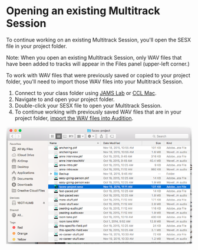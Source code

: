 # Opening an existing Multitrack Session

To continue working on an existing Multitrack Session, you'll open the SESX file in your project folder.

Note: When you open an existing Multitrack Session, only WAV files that have been added to tracks will appear in the Files panel \(upper-left corner.\)

To work with WAV files that were previously saved or copied to your project folder, you'll need to import those WAV files into your Multitrack Session.

1. Connect to your class folder using [JAMS Lab](https://jjloomis.gitbooks.io/file-and-folder-management/content/connecting-in-jams-lab.html) or [CCL Mac](https://jjloomis.gitbooks.io/file-and-folder-management/content/connecting-in-ccl.html).
2. Navigate to and open your project folder. 
3. Double-click your SESX file to open your Multitrack Session. 
4. To continue working with previously saved WAV files that are in your project folder, [import the WAV files into Audition](https://jjloomis.gitbooks.io/adobe-audition-basic-audio-editing/content/listening-and-logging/importing-wav-files.html).

![Opening an Audition project file (SESX).](/assets/opening-an-existing-audition-project.png)

